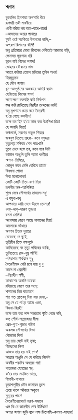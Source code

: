 ### শ্মশান
কুহেলির হিমশয্যা অপসারি ধীরে  
রূপময়ী তন্বী মাধবীরে  
ধরণী বরিয়া লয় বারে-বারে-বারে!  
–আমাদের অশ্রুর পাথারে  
ফুটে ওঠে সচকিতে উৎসবের হাসি,–   
অপরূপ বিলাসের বাঁশি!  
ভগ্ন প্রতিমারে মোরা জীবনের বেদীতটে আরবার গড়ি,  
ফেনাময় সুরাপাত্র ধরি  
ভুলে যাই বিষের অস্বাদ!  
মোহময় যৌবনের সাধ  
আতপ্ত করিয়া তোলে স্থবিরের তুহিন অধর!  
চিরমৃত্যুচর   
হে মৌন শ্মশান  
ধূম-অবগুন্ঠনের অন্ধকারে আবরি বয়ান  
হেরিতেছ কিসের স্বপন!  
ক্ষণে ক্ষণে রক্তবহ্নি করি নির্বাপন  
স্তব্ধ করি রাখিতেছ বিরহীর ক্রন্দনের ধ্বনি!  
তবু মুখপানে চেয়ে কবে বৈতরণী  
হ’য়ে গেছে কলহীন!  
বক্ষে তব হিম হ’য়ে আছ কত উগ্রশিখা চিতা  
হে অনাদি পিতা!  
ভস্মগর্ভে, মরণের অকূল শিয়রে  
জন্মযুগ দিতেছ প্রহরা– 
কবে বসুন্ধরা  
মৃত্যুগাঢ় মদিবার শেষ পাত্রখানি  
তুলে দেবে হস্তে তব, কবে লবে টানি  
কাঙ্কাল আঙুলি তুলি শ্যামা ধরণীরে  
শ্মশান-তিমিরে,  
লোলুপ নয়ন মেলি হেরিবে তাহার  
বিবসনা শোভা  
দিব্য মনোলোভা!  
কোটি কোটি চিতা-ফণা দিয়া  
রূপসীর অঙ্গ-আলিঙ্গিয়া  
শুষে নেবে সৌন্দর্যের তামরস-মধু!  
এ বসুধা-বধূ  
আপনারে ডারি দেবে উরসে তোমার!  
ধ্বক্‌-ধ্বক্‌–দারুণ তৃষ্ণার  
রসনা মেলিয়া  
অপেক্ষায় জেগে আছে শ্মশানের হিয়া!  
আলোকে আঁধারে  
অগণন চিতার দুয়ারে  
যেতেছে সে ছুটে,  
তৃপ্তিহীন তিক্ত বক্ষপুটে  
আনিতেছে নব মৃত্যু পথিকের ডাকি,  
তুলিতেছে রক্ত-ধুম্র আঁখি!  
–নিরাশার দীর্ঘশ্বাস শুধু  
বৈতরণীমরু ঘেরি জ্বলে যায় ধু ধু  
আসে না প্রেয়সী!  
–নিদ্রাহীন শশী,  
আকাশের অনাদি তারকা  
রহিয়াছে জেগে তার সনে;  
শ্মশানের হিম বাতায়নে  
শত শত প্রেতবধূ দিয়া যায় দেখা,–   
তবু সে যে প’ড়ে আছে একা,  
বিমনা-বিরহী!  
বক্ষে তার কত লক্ষ সভ্যতার স্মৃতি গেছে দহি,  
কত শৌর্য-সাম্রাজ্যের সীমা  
প্রেম-পুণ্য-পূজার গরিমা  
অকলঙ্ক সৌন্দর্যের বিভা  
গৌরবের দিবা!  
তবু তার মেটে নাই তৃষা;  
বিচ্ছেদের নিশা  
আজও তার হয় নাই শেষ!  
আশ্রান্ত অঙুলি সে যে করিছে নির্দেশ  
অবনীর পক্কবিম্ব অধরের পর!  
পাতাঝরা হেমন্তের স্বর,  
ক’রে দেয় সচকিত তারে,  
হিমানী-পাথারে  
কুয়াশাপুরীর মৌন জানায়ন তুলে  
চেয়ে থাকে আঁধারে অকূলে  
সুদূরের পানে!  
বৈতরণীখেয়াঘাটে মরণ-সন্ধানে  
এল কি রে জাহ্নবীর শেষ উর্মিধারা!  
অপার শ্মশান জুড়ি জ্বলে লক্ষ চিতাবহ্নি–কামনা-সাহারা!